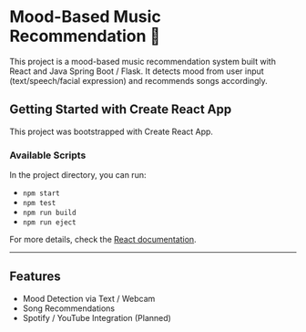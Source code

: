 # Mood-Based Music Recommendation 🎵

This project is a mood-based music recommendation system built with React and Java Spring Boot / Flask. It detects mood from user input (text/speech/facial expression) and recommends songs accordingly.

## Getting Started with Create React App

This project was bootstrapped with Create React App.

### Available Scripts

In the project directory, you can run:

- `npm start`
- `npm test`
- `npm run build`
- `npm run eject`

For more details, check the [React documentation](https://reactjs.org/).

---

## Features

- Mood Detection via Text / Webcam
- Song Recommendations
- Spotify / YouTube Integration (Planned)
